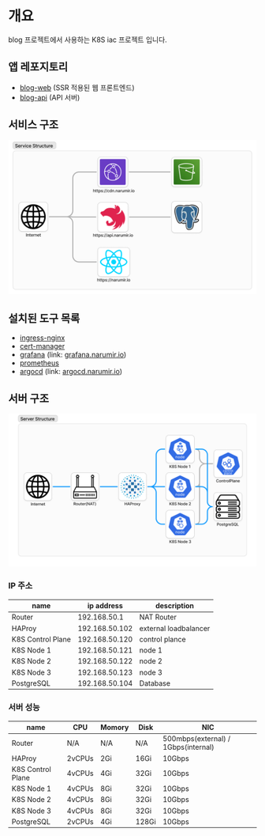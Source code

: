 # 개요
blog 프로젝트에서 사용하는 K8S iac 프로젝트 입니다.

## 앱 레포지토리
* [blog-web](https://github.com/narumir/blog-web) (SSR 적용된 웹 프론트엔드)
* [blog-api](https://github.com/narumir/blog-api) (API 서버)

## 서비스 구조
![service-structure](./docs/resources/service-structure.png)

## 설치된 도구 목록
* [ingress-nginx](https://kubernetes.github.io/ingress-nginx/)
* [cert-manager](https://cert-manager.io/)
* [grafana](https://grafana.com/) (link: [grafana.narumir.io](https://grafana.narumir.io))
* [prometheus](https://prometheus.io/)
* [argocd](https://argoproj.github.io/cd/) (link: [argocd.narumir.io](https://argocd.narumir.io))

## 서버 구조
![server-structure](./docs/resources/server-structure.png)

### IP 주소

name              | ip address     | description
------------------|----------------|----------------------
Router            | 192.168.50.1   | NAT Router
HAProy            | 192.168.50.102 | external loadbalancer
K8S Control Plane | 192.168.50.120 | control plance
K8S Node 1        | 192.168.50.121 | node 1
K8S Node 2        | 192.168.50.122 | node 2
K8S Node 3        | 192.168.50.123 | node 3
PostgreSQL        | 192.168.50.104 | Database

### 서버 성능
name              | CPU    | Momory | Disk  | NIC
------------------|--------|--------|-------|------------------------------------
Router            | N/A    | N/A    | N/A   | 500mbps(external) / 1Gbps(internal)
HAProy            | 2vCPUs | 2Gi    | 16Gi  | 10Gbps
K8S Control Plane | 4vCPUs | 4Gi    | 32Gi  | 10Gbps
K8S Node 1        | 4vCPUs | 8Gi    | 32Gi  | 10Gbps
K8S Node 2        | 4vCPUs | 8Gi    | 32Gi  | 10Gbps
K8S Node 3        | 4vCPUs | 8Gi    | 32Gi  | 10Gbps
PostgreSQL        | 2vCPUs | 4Gi    | 128Gi | 10Gbps
